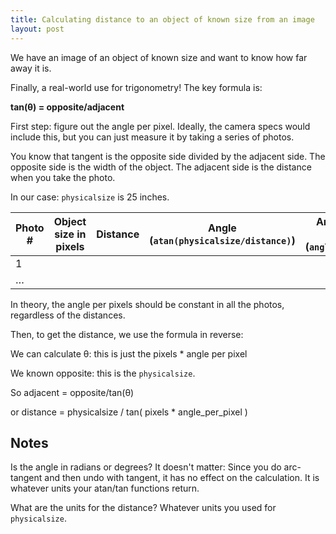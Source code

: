```yaml
---
title: Calculating distance to an object of known size from an image
layout: post
---
```


We have an image of an object of known size and want to know how far away it is.

Finally, a real-world use for trigonometry!  The key formula is:

**tan(&theta;) = opposite/adjacent**

First step: figure out the angle per pixel.  Ideally, the camera specs would include this, but you can just measure it by taking a series of photos.

You know that tangent is the opposite side divided by the adjacent side.  The opposite side is the width of the object.  The adjacent side is the distance when you take the photo.

In our case: `physicalsize` is 25 inches.

<table class="table table-bordered table-striped" style="width:inherit;">
	<thead>
		<tr>
			<th>Photo #</th>
			<th>Object size in pixels</th>
			<th>Distance</th>
			<th>Angle (<code>atan(physicalsize/distance)</code>)</th>
			<th>Angle per pixel (<code>angle/pixels</code>)</th>
		</tr>
	</thead>
	<tbody>
		<tr>
			<td>1</td>
			<td></td>
			<td></td>
			<td></td>
			<td></td>
		</tr>
		<tr>
			<td colspan="5">&hellip;</td>
		</tr>
	</tbody>
</table>

<!-- LATER: link to spreadsheet -->

In theory, the angle per pixels should be constant in all the photos, regardless of the distances.

Then, to get the distance, we use the formula in reverse:

We can calculate &theta;: this is just the pixels * angle per pixel

We known opposite: this is the `physicalsize`.

So adjacent = opposite/tan(&theta;)

or distance = physicalsize / tan( pixels * angle_per_pixel )

## Notes

Is the angle in radians or degrees?  It doesn't matter:  Since you do arc-tangent and then undo with tangent, it has no effect on the calculation.  It is whatever units your atan/tan functions return.

What are the units for the distance?  Whatever units you used for `physicalsize`.


